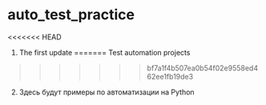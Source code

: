 # auto_test_practice
<<<<<<< HEAD
1. The first update
=======
Test automation projects
>>>>>>> bf7a1f4b507ea0b54f02e9558ed462ee1fb19de3

2. Здесь будут примеры по автоматизации на Python

